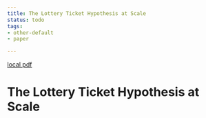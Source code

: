 ```yaml
---
title: The Lottery Ticket Hypothesis at Scale
status: todo
tags:
- other-default
- paper

---
```


[local pdf](../../../pdfs/The%20Lottery%20Ticket%20Hypothesis%20at%20Scale.pdf)

# The Lottery Ticket Hypothesis at Scale
